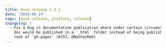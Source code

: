 ```yaml
---
title: Dune-release 1.3.1
date: "2019-06-13"
tags: [dune-release, platform, release]
changelog: |
  - Fix a bug in documentation publication where under certain circumstances the
    doc would be published in a `_html` folder instead of being published at the
    root of `gh-pages` (#157, @NathanReb)
---
```


